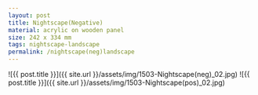 ```yaml
---
layout: post
title: Nightscape(Negative)
material: acrylic on wooden panel
size: 242 x 334 mm
tags: nightscape-landscape
permalink: /nightscape(neg)landscape
---
```


![{{ post.title }}]({{ site.url }}/assets/img/1503-Nightscape(neg)_02.jpg)
![{{ post.title }}]({{ site.url }}/assets/img/1503-Nightscape(pos)_02.jpg)
